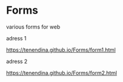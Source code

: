 # Forms
various forms for web

adress 1

https://tenendina.github.io/Forms/form1.html

adress 2

https://tenendina.github.io/Forms/form2.html